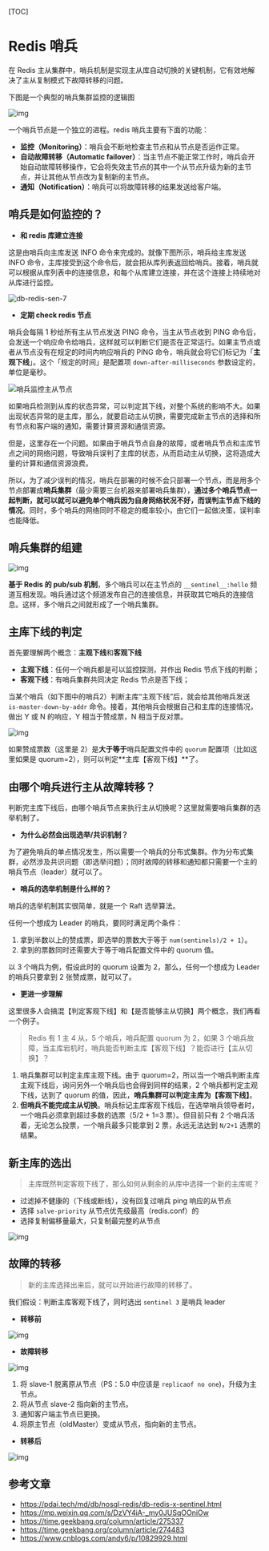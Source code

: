 [TOC]

# Redis 哨兵

在 Redis 主从集群中，哨兵机制是实现主从库自动切换的关键机制，它有效地解决了主从复制模式下故障转移的问题。

下图是一个典型的哨兵集群监控的逻辑图

![img](.Redie高可用-哨兵机制.assets/db-redis-sen-1.png)

一个哨兵节点是一个独立的进程。redis 哨兵主要有下面的功能：

- **监控（Monitoring）**：哨兵会不断地检查主节点和从节点是否运作正常。
- **自动故障转移（Automatic failover）**：当主节点不能正常工作时，哨兵会开始自动故障转移操作，它会将失效主节点的其中一个从节点升级为新的主节点，并让其他从节点改为复制新的主节点。
- **通知（Notification）**：哨兵可以将故障转移的结果发送给客户端。

## 哨兵是如何监控的？

- **和 redis 库建立连接**

这是由哨兵向主库发送 INFO 命令来完成的。就像下图所示，哨兵给主库发送 INFO 命令，主库接受到这个命令后，就会把从库列表返回给哨兵。接着，哨兵就可以根据从库列表中的连接信息，和每个从库建立连接，并在这个连接上持续地对从库进行监控。

![db-redis-sen-7](.Redie高可用-哨兵机制.assets/db-redis-sen-7.JPG)

- **定期 check redis 节点**

哨兵会每隔 1 秒给所有主从节点发送 PING 命令，当主从节点收到 PING 命令后，会发送一个响应命令给哨兵，这样就可以判断它们是否在正常运行。如果主节点或者从节点没有在规定的时间内响应哨兵的 PING 命令，哨兵就会将它们标记为「**主观下线**」。这个「规定的时间」是配置项  `down-after-milliseconds` 参数设定的，单位是毫秒。

![哨兵监控主从节点](.Redie高可用-哨兵机制.assets/哨兵监控主从节点.png)

如果哨兵检测到从库的状态异常，可以判定其下线，对整个系统的影响不大。如果出现状态异常的是主库，那么，就要启动主从切换，需要完成新主节点的选择和所有节点和客户端的通知，需要计算资源和通信资源。

但是，这里存在一个问题。如果由于哨兵节点自身的故障，或者哨兵节点和主库节点之间的网络问题，导致哨兵误判了主库的状态，从而启动主从切换，这将造成大量的计算和通信资源浪费。

所以，为了减少误判的情况，哨兵在部署的时候不会只部署一个节点，而是用多个节点部署成**哨兵集群**（最少需要三台机器来部署哨兵集群），**通过多个哨兵节点一起判断，就可以就可以避免单个哨兵因为自身网络状况不好，而误判主节点下线的情况**。同时，多个哨兵的网络同时不稳定的概率较小，由它们一起做决策，误判率也能降低。

## 哨兵集群的组建

![img](.Redie高可用-哨兵机制.assets/db-redis-sen-6.jpg)

**基于 Redis 的 pub/sub 机制**，多个哨兵可以在主节点的 `__sentinel__:hello` 频道互相发现。哨兵通过这个频道发布自己的连接信息，并获取其它哨兵的连接信息。这样，多个哨兵之间就形成了一个哨兵集群。

## 主库下线的判定

首先要理解两个概念：**主观下线**和**客观下线**

- **主观下线**：任何一个哨兵都是可以监控探测，并作出 Redis 节点下线的判断；
- **客观下线**：有哨兵集群共同决定 Redis 节点是否下线；

当某个哨兵（如下图中的哨兵2）判断主库“主观下线”后，就会给其他哨兵发送 `is-master-down-by-addr` 命令。接着，其他哨兵会根据自己和主库的连接情况，做出 Y 或 N 的响应，Y 相当于赞成票，N 相当于反对票。

![img](.Redie高可用-哨兵机制.assets/db-redis-sen-2.jpg)

如果赞成票数（这里是 2）是**大于等于**哨兵配置文件中的 `quorum` 配置项（比如这里如果是 quorum=2），则可以判定**主库【客观下线】**了。

## 由哪个哨兵进行主从故障转移？

判断完主库下线后，由哪个哨兵节点来执行主从切换呢？这里就需要哨兵集群的选举机制了。

- **为什么必然会出现选举/共识机制？**

为了避免哨兵的单点情况发生，所以需要一个哨兵的分布式集群。作为分布式集群，必然涉及共识问题（即选举问题）；同时故障的转移和通知都只需要一个主的哨兵节点（leader）就可以了。

- **哨兵的选举机制是什么样的？**

哨兵的选举机制其实很简单，就是一个 Raft 选举算法。

任何一个想成为 Leader 的哨兵，要同时满足两个条件：

1. 拿到半数以上的赞成票，即选举的票数大于等于 `num(sentinels)/2 + 1`）。
2. 拿到的票数同时还需要大于等于哨兵配置文件中的 quorum 值。

以 3 个哨兵为例，假设此时的 quorum 设置为 2，那么，任何一个想成为 Leader 的哨兵只要拿到 2 张赞成票，就可以了。

- **更进一步理解**

这里很多人会搞混【判定客观下线】和【是否能够主从切换】两个概念，我们再看一个例子。

> Redis 有 1 主 4 从，5 个哨兵，哨兵配置 quorum 为 2，如果 3 个哨兵故障，当主库宕机时，哨兵能否判断主库【客观下线】？能否进行【主从切换】？

1. 哨兵集群可以判定主库主观下线。由于 quorum=2，所以当一个哨兵判断主库主观下线后，询问另外一个哨兵后也会得到同样的结果，2 个哨兵都判定主观下线，达到了 quorum 的值，因此，**哨兵集群可以判定主库为【客观下线】**。
2. **但哨兵不能完成主从切换**。哨兵标记主库客观下线后，在选举哨兵领导者时，一个哨兵必须拿到超过多数的选票（5/2 + 1=3 票）。但目前只有 2 个哨兵活着，无论怎么投票，一个哨兵最多只能拿到 2 票，永远无法达到 `N/2+1` 选票的结果。

## 新主库的选出

> 主库既然判定客观下线了，那么如何从剩余的从库中选择一个新的主库呢？

- 过滤掉不健康的（下线或断线），没有回复过哨兵 ping 响应的从节点
- 选择 `salve-priority` 从节点优先级最高（redis.conf）的
- 选择复制偏移量最大，只复制最完整的从节点

![img](.Redie高可用-哨兵机制.assets/db-redis-sen-3.jpg)

## 故障的转移

> 新的主库选择出来后，就可以开始进行故障的转移了。

我们假设：判断主库客观下线了，同时选出 `sentinel 3` 是哨兵 leader

- **转移前**

![img](.Redie高可用-哨兵机制.assets/db-redis-sen-1-166719652711811.png)

- **故障转移**

![img](.Redie高可用-哨兵机制.assets/db-redis-sen-4.png)

1. 将 slave-1 脱离原从节点（PS：5.0 中应该是 `replicaof no one`)，升级为主节点。
2. 将从节点 slave-2 指向新的主节点。
3. 通知客户端主节点已更换。
4. 将原主节点（oldMaster）变成从节点，指向新的主节点。

- **转移后**

![img](.Redie高可用-哨兵机制.assets/db-redis-sen-5.png)

## 参考文章

- https://pdai.tech/md/db/nosql-redis/db-redis-x-sentinel.html
- https://mp.weixin.qq.com/s/DzVY4iA-_my0JUSqOOniOw
- https://time.geekbang.org/column/article/275337
- https://time.geekbang.org/column/article/274483
- https://www.cnblogs.com/andy6/p/10829929.html